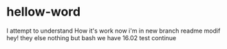 # hellow-word
I attempt to understand
How it's work
now i'm in new branch
readme modif
hey!
they
else
nothing
but
bash we have 16.02
test continue

